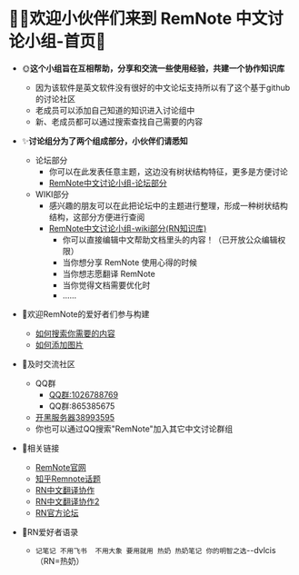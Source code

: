 # 🙋‍♂️**欢迎小伙伴们来到 RemNote 中文讨论小组-首页**🙋  
- 🌞**这个小组旨在互相帮助，分享和交流一些使用经验，共建一个协作知识库**  
  - 因为该软件是英文软件没有很好的中文论坛支持所以有了这个基于github的讨论社区
  - 老成员可以添加自己知道的知识进入讨论组中  
  - 新、老成员都可以通过搜索查找自己需要的内容  
- ✨**讨论组分为了两个组成部分，小伙伴们请悉知**
  - 论坛部分
    - 你可以在此发表任意主题，这边没有树状结构特征，更多是方便讨论
    - [RemNote中文讨论小组-论坛部分](https://github.com/5eagull/RemNote-Chinese-chat-group/discussions)  
  - WIKI部分
    - 感兴趣的朋友可以在此把论坛中的主题进行整理，形成一种树状结构结构，这部分方便进行查阅
    - [RemNote中文讨论小组-wiki部分(RN知识库)](https://github.com/5eagull/RemNote-CN/wiki )
      - 你可以直接编辑中文帮助文档里头的内容！（已开放公众编辑权限）
      - 当你想分享 RemNote 使用心得的时候
      - 当你想志愿翻译 RemNote
      - 当你觉得文档需要优化时
      - ......
 - 🍉欢迎RemNote的爱好者们参与构建
    - [如何搜索你需要的内容](https://github.com/5eagull/RemNote-Chinese-chat-group/discussions/12)
    - [如何添加图片](https://github.com/5eagull/RemNote-Chinese-chat-group/discussions/13)
- 💬及时交流社区
    - QQ群
      - [QQ群:1026788769](https://jq.qq.com/?_wv=1027&k=3KkKuc36)
      - QQ群:865385675
    - [开黑服务器38993595](https://kaihei.co/2OYrO9 )
    - 你也可以通过QQ搜索"RemNote"加入其它中文讨论群组
- 🔗相关链接
  - [RemNote官网](https://remnote.io/) 
  - [知乎Remnote话题](https://www.zhihu.com/topic/21349162/hot)
  - [RN中文翻译协作](https://github.com/RemNoteCN)
  - [RN中文翻译协作2](https://github.com/TimKingNF/RemNote-Tutorials-Translated)
  - [RN官方论坛](https://forum.remnote.io)

- 📑RN爱好者语录  
    - `记笔记 不用飞书  不用大象 要用就用 热奶 热奶笔记 你的明智之选`--dvlcis（RN=热奶）
